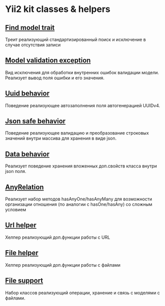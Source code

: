 # Yii2 kit classes & helpers

## [Find model trait](docs/FindModelTrait.md)

Треит реализующий стандартизированный поиск и исключение в случае отсутствия записи

## [Model validation exception](docs/ModelValidationException.md)

Вид исключения для обработки внутренних ошибок валидации модели.
Реализует вывод поля ошибки и его значения.

## [Uuid behavior](docs/UuidBehavior.md)

Поведение реализующее автозаполнения поля автогенерацией UUIDv4.

## [Json safe behavior](docs/JsonSafeBehavior.md)

Поведение реализующее валидацию и преобразование строковых значений внутри массива
для хранения в виде json.

## [Data behavior](docs/DataBehavior.md)

Реализует поведение хранения вложенных доп.свойств класса внутри json поля.

## [AnyRelation](docs/AnyRelation.md)

Реализует набор методов hasAnyOne/hasAnyMany для возможности организации отношения (по аналогии с hasOne/hasAny)
со сложным условием

## [Url helper](docs/Url.md)

Хелпер реализующий доп.функции работы с URL

## [File helper](docs/FileHelper.md)

Хелпер реализующий доп.функции работы с файлами

## [File support](docs/File.md)

Набор классов реализующий операции, хранение и связь с моделями с файлами.
